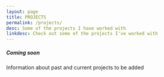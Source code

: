```yaml
---
layout: page
title: PROJECTS
permalink: /projects/
desc: Some of the projects I have worked with
linkdesc: Check out some of the projects I've worked with
---
```

##### Coming soon
Information about past and current projects to be added
